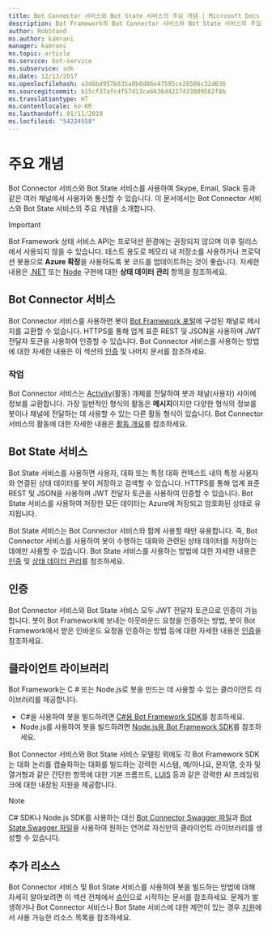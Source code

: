 ```yaml
---
title: Bot Connector 서비스와 Bot State 서비스의 주요 개념 | Microsoft Docs
description: Bot Framework의 Bot Connector 서비스와 Bot State 서비스의 주요 개념을 이해합니다.
author: RobStand
ms.author: kamrani
manager: kamrani
ms.topic: article
ms.service: bot-service
ms.subservice: sdk
ms.date: 12/13/2017
ms.openlocfilehash: a3d6bd957b835a0b8d86e47595ce28506c32d636
ms.sourcegitcommit: b15cf37afc4f57d13ca6636d4227433809562f8b
ms.translationtype: HT
ms.contentlocale: ko-KR
ms.lasthandoff: 01/11/2019
ms.locfileid: "54224558"
---
```

# <a name="key-concepts"></a>주요 개념

Bot Connector 서비스와 Bot State 서비스를 사용하여 Skype, Email, Slack 등과 같은 여러 채널에서 사용자와 통신할 수 있습니다. 이 문서에서는 Bot Connector 서비스와 Bot State 서비스의 주요 개념을 소개합니다.

> [!IMPORTANT]
> Bot Framework 상태 서비스 API는 프로덕션 환경에는 권장되지 않으며 이후 릴리스에서 사용되지 않을 수 있습니다. 테스트 용도로 메모리 내 저장소를 사용하거나 프로덕션 봇용으로 **Azure 확장**을 사용하도록 봇 코드를 업데이트하는 것이 좋습니다. 자세한 내용은 [.NET](~/dotnet/bot-builder-dotnet-state.md) 또는 [Node](~/nodejs/bot-builder-nodejs-state.md) 구현에 대한 **상태 데이터 관리** 항목을 참조하세요.

## <a name="bot-connector-service"></a>Bot Connector 서비스

Bot Connector 서비스를 사용하면 봇이 <a href="https://dev.botframework.com/" target="_blank">Bot Framework 포털</a>에 구성된 채널로 메시지를 교환할 수 있습니다. HTTPS를 통해 업계 표준 REST 및 JSON을 사용하며 JWT 전달자 토큰을 사용하여 인증할 수 있습니다. Bot Connector 서비스를 사용하는 방법에 대한 자세한 내용은 이 섹션의 [인증](bot-framework-rest-connector-authentication.md) 및 나머지 문서를 참조하세요.

### <a name="activity"></a>작업

Bot Connector 서비스는 [Activity][Activity](활동) 개체를 전달하여 봇과 채널(사용자) 사이에 정보를 교환합니다. 가장 일반적인 형식의 활동은 **메시지**이지만 다양한 형식의 정보를 봇이나 채널에 전달하는 데 사용할 수 있는 다른 활동 형식이 있습니다. Bot Connector 서비스의 활동에 대한 자세한 내용은 [활동 개요](bot-framework-rest-connector-activities.md)를 참조하세요.

## <a name="bot-state-service"></a>Bot State 서비스

Bot State 서비스를 사용하면 사용자, 대화 또는 특정 대화 컨텍스트 내의 특정 사용자와 연결된 상태 데이터를 봇이 저장하고 검색할 수 있습니다. HTTPS를 통해 업계 표준 REST 및 JSON을 사용하며 JWT 전달자 토큰을 사용하여 인증할 수 있습니다. Bot State 서비스를 사용하여 저장한 모든 데이터는 Azure에 저장되고 암호화된 상태로 유지됩니다.

Bot State 서비스는 Bot Connector 서비스와 함께 사용할 때만 유용합니다. 즉, Bot Connector 서비스를 사용하여 봇이 수행하는 대화와 관련된 상태 데이터를 저장하는 데에만 사용할 수 있습니다. Bot State 서비스를 사용하는 방법에 대한 자세한 내용은 [인증](bot-framework-rest-connector-authentication.md) 및 [상태 데이터 관리](bot-framework-rest-state.md)를 참조하세요.

## <a name="authentication"></a>인증

Bot Connector 서비스와 Bot State 서비스 모두 JWT 전달자 토큰으로 인증이 가능합니다. 봇이 Bot Framework에 보내는 아웃바운드 요청을 인증하는 방법, 봇이 Bot Framework에서 받은 인바운드 요청을 인증하는 방법 등에 대한 자세한 내용은 [인증](bot-framework-rest-connector-authentication.md)을 참조하세요. 

## <a name="client-libraries"></a>클라이언트 라이브러리

Bot Framework는 C # 또는 Node.js로 봇을 만드는 데 사용할 수 있는 클라이언트 라이브러리를 제공합니다. 

- C#을 사용하여 봇을 빌드하려면 [C#용 Bot Framework SDK](../dotnet/bot-builder-dotnet-overview.md)를 참조하세요. 
- Node.js를 사용하여 봇을 빌드하려면 [Node.js용 Bot Framework SDK](../nodejs/index.md)를 참조하세요. 

Bot Connector 서비스와 Bot State 서비스 모델링 외에도 각 Bot Framework SDK는 대화 논리를 캡슐화하는 대화를 빌드하는 강력한 시스템, 예/아니요, 문자열, 숫자 및 열거형과 같은 간단한 항목에 대한 기본 프롬프트, <a href="https://www.luis.ai/" target="_blank">LUIS</a> 등과 같은 강력한 AI 프레임워크에 대한 내장된 지원을 제공합니다. 

> [!NOTE]
> C# SDK나 Node.js SDK를 사용하는 대신 <a href="https://raw.githubusercontent.com/Microsoft/BotBuilder/master/CSharp/Library/Microsoft.Bot.Connector.Shared/Swagger/ConnectorAPI.json" target="_blank">Bot Connector Swagger 파일</a>과 <a href="https://raw.githubusercontent.com/Microsoft/BotBuilder/master/CSharp/Library/Microsoft.Bot.Connector.Shared/Swagger/StateAPI.json" target="_blank">Bot State Swagger 파일</a>을 사용하여 원하는 언어로 자신만의 클라이언트 라이브러리를 생성할 수 있습니다.

## <a name="additional-resources"></a>추가 리소스

Bot Connector 서비스 및 Bot State 서비스를 사용하여 봇을 빌드하는 방법에 대해 자세히 알아보려면 이 섹션 전체에서 [승인](bot-framework-rest-connector-authentication.md)으로 시작하는 문서를 참조하세요. 문제가 발생하거나 Bot Connector 서비스나 Bot State 서비스에 대한 제안이 있는 경우 [지원](../bot-service-resources-links-help.md)에서 사용 가능한 리소스 목록을 참조하세요. 

[Activity]: bot-framework-rest-connector-api-reference.md#activity-object